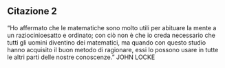 ## Citazione 2

“Ho affermato che le matematiche sono molto utili per abituare la mente a un raziocinioesatto e ordinato; con ciò non è che io creda necessario che tutti gli uomini diventino dei matematici, ma quando con questo studio hanno acquisito il buon metodo di ragionare, essi lo possono usare in tutte le altri parti delle nostre conoscenze.”
JOHN LOCKE